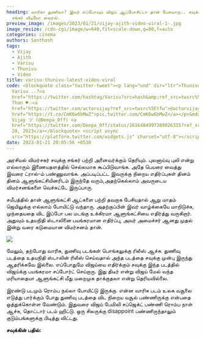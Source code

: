 ```yaml
---
heading: வாரிசா துணிவா? இவர் எப்போவும் விஜய் ஆப்போசிட்டா தான் பேசுவாரு.. சவுக்கு
  சங்கர் வீடியோ வைரல்.
preview_image: /images/2023/01/21/vijay-ajith-video-viral-1-.jpg
image_resize: /cdn-cgi/image/w=640,fit=scale-down,q=80,f=auto
categories: cinema
authors: Santhosh
tags:
  - Vijay
  - Ajith
  - Varisu
  - Thunivu
  - Video
title: varisu-thunivu-latest-video-viral
code: <blockquote class="twitter-tweet"><p lang="und" dir="ltr">Thunivu ( or)
  Varisu ..?<a
  href="https://twitter.com/hashtag/Varisu?src=hash&amp;ref_src=twsrc%5Etfw">#Varisu</a>
  Than ♥️💥<a
  href="https://twitter.com/actorvijay?ref_src=twsrc%5Etfw">@actorvijay</a> <a
  href="https://t.co/CmK6w6bMwZ">pic.twitter.com/CmK6w6bMwZ</a></p>&mdash; Deepa
  Vijay ツ (@Deepa_0ff) <a
  href="https://twitter.com/Deepa_0ff/status/1616484997309026315?ref_src=twsrc%5Etfw">January
  20, 2023</a></blockquote> <script async
  src="https://platform.twitter.com/widgets.js" charset="utf-8"></script>
date: 2023-01-21 20:05:56 +0530
---
```

அரசியல் விமர்சகர் சவுக்கு சங்கர் பற்றி அனைவர்க்கும் தெரியும். புலனாய்வு புலி என்று எல்லாரும் இணையதளத்தில் செல்லமாக கூப்பிடுவாங்க. அதே பெயரை வைத்து இவரை ட்ரால்-ம் பண்ணுவாங்க. அப்படிப்பட்ட இவருக்கு நிறைய எதிர்ப்புகள் தினம் தினம் ஆளுங்கட்சியினரிடம் இருந்தே  வரும்,அதற்கெல்லாம்  அவருடைய விமர்சனங்களை வெச்சுட்டே இருப்பாரு.

சமீபத்தில் தான் ஆளுங்கட்சி ஆட்களை பற்றி தவறாக பேசியதால் ஆறு மாதம் ஜெயிலுக்கு எல்லாம் போயிட்டு வந்தாரு. அதற்குப்பின் இவர் வாழ்க்கையே மாறிடுச்சு, முந்தையதை விட இப்போ பல மடங்கு உக்கிரமா ஆளுங்கட்சியை எதிர்த்து வருகிறார். அதுவும் உதயநிதி ஸ்டாலினை பயங்கரமான எதிர்ப்பு, அவர் அமைச்சர் ஆனது முதல் இன்று வரை கடுமையான விமர்சனம் தான்.

![](/images/2023/01/21/vijay-ajith-video-viral-2-.jpg)

மேலும், தற்போது வாரிசு, துணிவு படங்கள் பொங்கலுக்கு ரிலீஸ் ஆச்சு. துணிவு படத்தை உதயநிதி ஸ்டாலின் ரிலீஸ் செய்வதால் அந்த படத்தை சவுக்கு முன்பு இருந்து ஆதரிக்கவே இல்லை. எப்போதுமே விஜய்யை எதிர்க்கும் சவுக்கு இந்த படத்தில் விஜய்க்கு பயங்கரமா சப்போர்ட் செய்றாரு. இது திடீர் என்று விஜய் மேல் வந்த மரியாதையா ஆளுங்கட்சி மீது மறைமுக தாக்குதலா என்று தெரியவில்லை.

இரண்டு படமும் ரொம்ப நல்லா போயிட்டு இருக்கு. என்ன வாரிசு படம் உலக வசூலை எடுத்து பார்க்கும் போது துணிவு படத்தை விட நிறைய வசூல் பண்ணிருக்கு என்பதை ஒத்துக்கொள்ள வேண்டும். இதுவரை விஜய் பேமிலி சப்ஜெக்ட் பண்ணி ரொம்ப நாள் ஆச்சு, தொட்டார் படம் ஹிட்டு. ஒரு சிலருக்கு disappoint பண்ணிருந்தாலும் குடும்பங்களுக்கு பிடித்து விட்டது. 

**சவுக்கின் பதில்:**